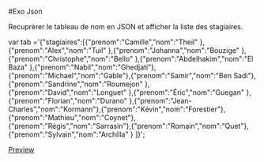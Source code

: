#Exo Json

Recuprérer le tableau de nom en JSON et afficher la liste des stagiaires.


 var tab ='{"stagiaires":[{"prenom":"Camille","nom":"Theil" },{"prenom":"Alex","nom":"Tuil" },{"prenom":"Johanna","nom":"Bouzige" },{"prenom":"Christophe","nom":"Bello" },{"prenom":"Abdelhakim","nom":"El Baza" },{"prenom":"Nabil","nom":"Ghedjati"},{"prenom":"Michael","nom":"Gable"},{"prenom":"Samir","nom":"Ben Sadi"},{"prenom":"Sandrine","nom":"Roumejon" },{"prenom":"David","nom":"Longuet" },{"prenom":"Éric","nom":"Guegan" },{"prenom":"Florian","nom":"Durano" },{"prenom":"Jean-Charles","nom":"Kormann"},{"prenom":"Kévin","nom":"Forestier"},{"prenom":"Mathieu","nom":"Coynet"},{"prenom":"Régis","nom":"Sarrasin"},{"prenom":"Romain","nom":"Quet"},{"prenom":"Sylvain","nom":"Archilla" } ]}';


<a href="https://htmlpreview.github.io/?https://github.com/nabil-g/Exo-Json/blob/master/index.html">Preview</a>

